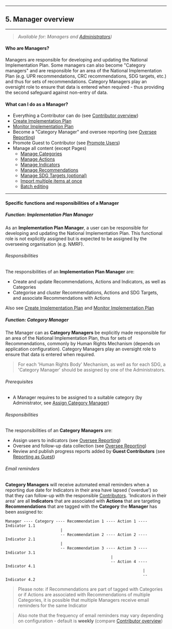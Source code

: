 
---
## 5. Manager overview
---

> _Available for: Managers and [Administrators](/admins/admin.md))_

#### Who are Managers?

Managers are responsible for developing and updating the National Implementation Plan. Some managers can also become "Category managers" and are responsible for an area of the National Implementation Plan (e.g. UPR recommendations, CRC recommendations, SDG targets, etc.) and thus for sets of recommendations. Category Managers play an oversight role to ensure that data is entered when required - thus providing the second safeguard against non-entry of data.

#### What can I do as a Manager?

* Everything a Contributor can do (see [Contributor overview](/contributors/contributor.md))
* [Create Implementation Plan](managers/create-implementation-plan.md)
* [Monitor Implementation Plan](managers/monitor-implementation-plan.md)
* Become a "Category Manager" and oversee reporting (see [Oversee Reporting](/managers/oversee-reporting.md))
* Promote Guest to Contributor (see [Promote Users](/managers/users-admin.md))
* Manage all content (except Pages)
  * [Manage Categories](/managers/categories.md)
  * [Manage Actions](/managers/actions.md)
  * [Manage Indicators](/managers/indicators.md)
  * [Manage Recommendations](/managers/recommendations.md)
  * [Manage SDG Targets (optional)](/managers/sdg-targets.md)
  * [Import multiple items at once](/managers/import.md)
  * [Batch editing](/managers/batch-edit.md)  

---

#### Specific functions and responsibilities of a Manager

##### Function: Implementation Plan Manager

As an **Implementation Plan Manager**, a user can be responsible for developing and updating the National Implementation Plan. This functional role is not explicitly assigned but is expected to be assigned by the overseeing organisation (e.g. NMRF).

###### Responsibilities

The responsibilities of an **Implementation Plan Manager** are:
* Create and update Recommendations, Actions and Indicators, as well as Categories
* Categorise and cluster Recommendations, Actions and SDG Targets, and associate Recommendations with Actions

Also see [Create Implementation Plan](managers/create-implementation-plan.md) and [Monitor Implementation Plan](managers/monitor-implementation-plan.md)

##### Function: Category Manager

The Manager can as **Category Managers** be explicitly made responsible for an area of the National Implementation Plan, thus for sets of Recommendations, commonly by Human Rights Mechanism (depends on application configuration). Category Managers play an oversight role to ensure that data is entered when required.

> For each 'Human Rights Body' Mechanism, as well as for each SDG, a 'Category Manager' should be assigned by one of the Administrators.

###### Prerequisites

* A Manager requires to be assigned to a suitable category (by Administrator, see [Assign Category Manager](/admins/assign-category.md))

###### Responsibilities

The responsibilities of an **Category Managers** are:
* Assign users to indicators (see [Oversee Reporting](/managers/oversee-reporting.md))
* Oversee and follow-up data collection (see [Oversee Reporting](/managers/oversee-reporting.md))
* Review and publish progress reports added by **Guest Contributors** (see [Reporting as Guest](/guests/reporting.md))

###### Email reminders

**Category Managers** will receive automated email reminders when a reporting due date for Indicators in their area have lapsed ('overdue') so that they can follow-up with the responsible [Contributors](/contributors/contributor.md). 'Indicators in their area' are all **Indicators** that are associated with **Actions** that are targeting **Recommendations** that are tagged with the **Category** the **Manager** has been assigned to:

```
Manager ---- Category ---- Recommendation 1 ---- Action 1 ---- Indicator 1.1
                        |
                        -- Recommendation 2 ---- Action 2 ---- Indicator 2.1
                        |
                        -- Recommendation 3 ---- Action 3 ---- Indicator 3.1
                                              |
                                              -- Action 4 ---- Indicator 4.1
                                                            |
                                                            -- Indicator 4.2
```

> Please note: if Recommendations are part of tagged with Categories or if Actions are associated with Recommendations of multiple Categories, it is possible that multiple Managers receive email reminders for the same Indicator

> Also note that the frequency of email reminders may vary depending on configuration - default is **weekly** (compare [Contributor overview](/contributors/contributor.md))
